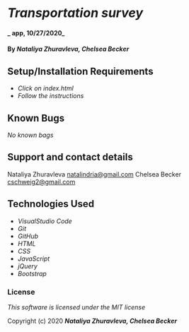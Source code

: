 # _Transportation survey_

#### _ app, 10/27/2020_

#### By _**Nataliya Zhuravleva, Chelsea Becker**_

## Setup/Installation Requirements

* _Click on index.html_
* _Follow the instructions_


## Known Bugs

_No known bags_

## Support and contact details

Nataliya Zhuravleva [natalindria@gmail.com](mailto:natalindria@gmail.com)
Chelsea Becker [cschweig2@gmail.com](cschweig2@gmail.com)

## Technologies Used

* _VisualStudio Code_
* _Git_
* _GitHub_
* _HTML_
* _CSS_
* _JavaScript_
* _jQuery_
* _Bootstrap_

### License

*This software is licensed under the MIT license*

Copyright (c) 2020 **_Nataliya Zhuravleva, Chelsea Becker_**
